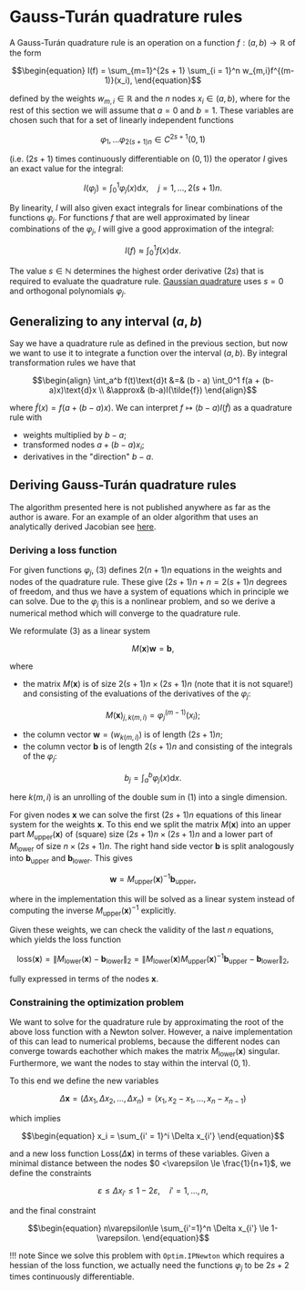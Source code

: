 # Gauss-Turán quadrature rules

A Gauss-Turán quadrature rule is an operation on a function $f : (a,b) \rightarrow \mathbb{R}$ of the form

```math
\begin{equation}
    I(f) = \sum_{m=1}^{2s + 1} \sum_{i = 1}^n w_{m,i}f^{(m-1)}(x_i),
\end{equation}
```

defined by the weights $w_{m,i} \in \mathbb{R}$ and the $n$ nodes $x_i \in (a, b)$, where for the rest of this section we will assume that $a = 0$ and $b = 1$. These variables are chosen such that for a set of linearly independent functions

```math
\begin{equation}
    \varphi_1, \ldots \varphi_{2(s+1)n} \in C^{2s+1}(0,1)
\end{equation}
```

(i.e. $(2s+1)$ times continuously differentiable on $(0,1)$) the operator $I$ gives an exact value for the integral:

```math
\begin{equation}
    I(\varphi_j) = \int_0^1\varphi_j(x)\text{d}x, \quad j=1,\ldots,2(s+1)n.
\end{equation}
```

By linearity, $I$ will also given exact integrals for linear combinations of the functions $\varphi_j$. For functions $f$ that are well approximated by linear combinations of the $\varphi_j$, $I$ will give a good approximation of the integral:

```math
\begin{equation}
    I(f) \approx \int_0^1f(x)\text{d}x.
\end{equation}
```

The value $s \in \mathbb{N}$ determines the highest order derivative ($2s$) that is required to evaluate the quadrature rule. [Gaussian quadrature](https://en.wikipedia.org/wiki/Gaussian_quadrature) uses $s = 0$ and orthogonal polynomials $\varphi_j$.

## Generalizing to any interval $(a,b)$

Say we have a quadrature rule as defined in the previous section, but now we want to use it to integrate a function over the interval $(a,b)$. By integral transformation rules we have that


```math
\begin{align}
    \int_a^b f(t)\text{d}t &=& (b - a) \int_0^1 f(a + (b-a)x)\text{d}x \\
    &\approx& (b-a)I(\tilde{f})
\end{align}
```

where $\tilde{f}(x) = f(a + (b-a)x)$. We can interpret $f \mapsto (b-a)I(\tilde{f})$ as a quadrature rule with 
- weights multiplied by $b-a$;
- transformed nodes $a + (b-a)x_i$;
- derivatives in the "direction" $b - a$.

## Deriving Gauss-Turán quadrature rules

The algorithm presented here is not published anywhere as far as the author is aware. For an example of an older algorithm that uses an analytically derived Jacobian see [here](https://www.sciencedirect.com/science/article/pii/S0898122100850014?via%3Dihub).

### Deriving a loss function

For given functions $\varphi_j$, (3) defines $2(n+1)n$ equations in the weights and nodes of the quadrature rule. These give $(2s + 1)n + n = 2(s + 1)n$ degrees of freedom, and thus we have a system of equations which in principle we can solve. Due to the $\varphi_j$ this is a nonlinear problem, and so we derive a numerical method which will converge to the quadrature rule.

We reformulate (3) as a linear system

```math
\begin{equation}
    M(\mathbf{x})\mathbf{w} = \mathbf{b},
\end{equation}
```

where

- the matrix $M(\mathbf{x})$ is of size $2(s+1)n \times (2s + 1)n$ (note that it is not square!) and consisting of the evaluations of the derivatives of the $\varphi_j$:

```math
\begin{equation}
M(\mathbf{x})_{j,k(m, i)} = \varphi_j^{(m-1)}(x_i);
\end{equation}
```

- the column vector $\mathbf{w} = (w_{k(m, i)})$ is of length $(2s+1)n$;
- the column vector $\mathbf{b}$ is of length $2(s+1)n$ and consisting of the integrals of the $\varphi_j$:

```math
\begin{equation}
    b_j = \int_a^b \varphi_j(x)\text{d}x.
\end{equation}
```

here $k(m,i)$ is an unrolling of the double sum in (1) into a single dimension.

For given nodes $\mathbf{x}$ we can solve the first $(2s+1)n$ equations of this linear system for the weights $\mathbf{x}$. To this end we split the matrix $M(\mathbf{x})$ into an upper part $M_\text{upper}(\mathbf{x})$ of (square) size $(2s+1)n \times (2s+1)n$ and a lower part of $M_\text{lower}$ of size $n \times (2s + 1)n$. The right hand side vector $\mathbf{b}$ is split analogously into $\mathbf{b}_\text{upper}$ and $\mathbf{b}_\text{lower}$. This gives

```math
\begin{equation}
    \mathbf{w} = M_\text{upper}(\mathbf{x})^{-1}\mathbf{b}_\text{upper},
\end{equation}
```

where in the implementation this will be solved as a linear system instead of computing the inverse $M_\text{upper}(\mathbf{x})^{-1}$ explicitly.

Given these weights, we can check the validity of the last $n$ equations, which yields the loss function

```math
\begin{equation}
    \text{loss}(\mathbf{x}) = \|M_\text{lower}(\mathbf{x}) - \mathbf{b}_\text{lower}\|_2 
    = 
    \|M_\text{lower}(\mathbf{x})M_\text{upper}(\mathbf{x})^{-1}\mathbf{b}_\text{upper} - \mathbf{b}_\text{lower} \|_2,
\end{equation}
```

fully expressed in terms of the nodes $\mathbf{x}$.

### Constraining the optimization problem

We want to solve for the quadrature rule by approximating the root of the above loss function with a Newton solver. However, a naive implementation of this can lead to numerical problems, because the different nodes can converge towards eachother which makes the matrix $M_\text{lower}(\mathbf{x})$ singular. Furthermore, we want the nodes to stay within the interval $(0,1)$.

To this end we define the new variables 

```math
\begin{equation}
    \Delta \mathbf{x} = (\Delta x_1, \Delta x_2, \ldots, \Delta x_n) = (x_1, x_2 - x_1, \ldots, x_n - x_{n-1})
\end{equation}
```

which implies

```math
\begin{equation}
    x_i = \sum_{i' = 1}^i \Delta x_{i'}
\end{equation}
```

and a new loss function $\text{Loss}(\Delta\mathbf{x})$ in terms of these variables. Given a minimal distance between the nodes $0 <\varepsilon \le \frac{1}{n+1}$, we define the constraints

```math
\begin{equation}
    \varepsilon \le \Delta x_{i'} \le 1-2\varepsilon, \quad i' = 1, \ldots, n,
\end{equation}
```

and the final constraint

```math
\begin{equation}
    n\varepsilon\le \sum_{i'=1}^n \Delta x_{i'} \le 1-\varepsilon.
\end{equation}
```

!!! note
    Since we solve this problem with `Optim.IPNewton` which requires a hessian of the loss function, we actually need the functions $\varphi_j$ to be $2s + 2$ times continuously differentiable.